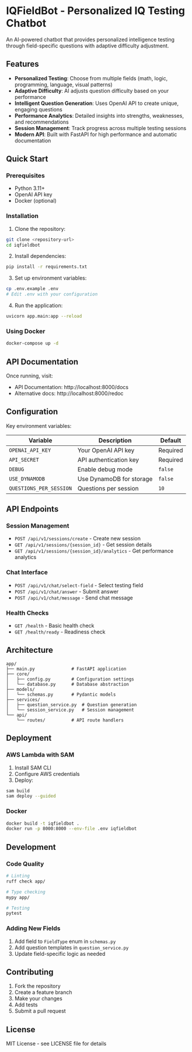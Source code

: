 # IQFieldBot - Personalized IQ Testing Chatbot

An AI-powered chatbot that provides personalized intelligence testing through field-specific questions with adaptive difficulty adjustment.

## Features

- **Personalized Testing**: Choose from multiple fields (math, logic, programming, language, visual patterns)
- **Adaptive Difficulty**: AI adjusts question difficulty based on your performance
- **Intelligent Question Generation**: Uses OpenAI API to create unique, engaging questions
- **Performance Analytics**: Detailed insights into strengths, weaknesses, and recommendations
- **Session Management**: Track progress across multiple testing sessions
- **Modern API**: Built with FastAPI for high performance and automatic documentation

## Quick Start

### Prerequisites

- Python 3.11+
- OpenAI API key
- Docker (optional)

### Installation

1. Clone the repository:
```bash
git clone <repository-url>
cd iqfieldbot
```

2. Install dependencies:
```bash
pip install -r requirements.txt
```

3. Set up environment variables:
```bash
cp .env.example .env
# Edit .env with your configuration
```

4. Run the application:
```bash
uvicorn app.main:app --reload
```

### Using Docker

```bash
docker-compose up -d
```

## API Documentation

Once running, visit:
- API Documentation: http://localhost:8000/docs
- Alternative docs: http://localhost:8000/redoc

## Configuration

Key environment variables:

| Variable | Description | Default |
|----------|-------------|---------|
| `OPENAI_API_KEY` | Your OpenAI API key | Required |
| `API_SECRET` | API authentication key | Required |
| `DEBUG` | Enable debug mode | `false` |
| `USE_DYNAMODB` | Use DynamoDB for storage | `false` |
| `QUESTIONS_PER_SESSION` | Questions per session | `10` |

## API Endpoints

### Session Management
- `POST /api/v1/sessions/create` - Create new session
- `GET /api/v1/sessions/{session_id}` - Get session details
- `GET /api/v1/sessions/{session_id}/analytics` - Get performance analytics

### Chat Interface
- `POST /api/v1/chat/select-field` - Select testing field
- `POST /api/v1/chat/answer` - Submit answer
- `POST /api/v1/chat/message` - Send chat message

### Health Checks
- `GET /health` - Basic health check
- `GET /health/ready` - Readiness check

## Architecture

```
app/
├── main.py              # FastAPI application
├── core/
│   ├── config.py        # Configuration settings
│   └── database.py      # Database abstraction
├── models/
│   └── schemas.py       # Pydantic models
├── services/
│   ├── question_service.py  # Question generation
│   └── session_service.py   # Session management
└── api/
    └── routes/          # API route handlers
```

## Deployment

### AWS Lambda with SAM

1. Install SAM CLI
2. Configure AWS credentials
3. Deploy:

```bash
sam build
sam deploy --guided
```

### Docker

```bash
docker build -t iqfieldbot .
docker run -p 8000:8000 --env-file .env iqfieldbot
```

## Development

### Code Quality

```bash
# Linting
ruff check app/

# Type checking  
mypy app/

# Testing
pytest
```

### Adding New Fields

1. Add field to `FieldType` enum in `schemas.py`
2. Add question templates in `question_service.py`
3. Update field-specific logic as needed

## Contributing

1. Fork the repository
2. Create a feature branch
3. Make your changes
4. Add tests
5. Submit a pull request

## License

MIT License - see LICENSE file for details